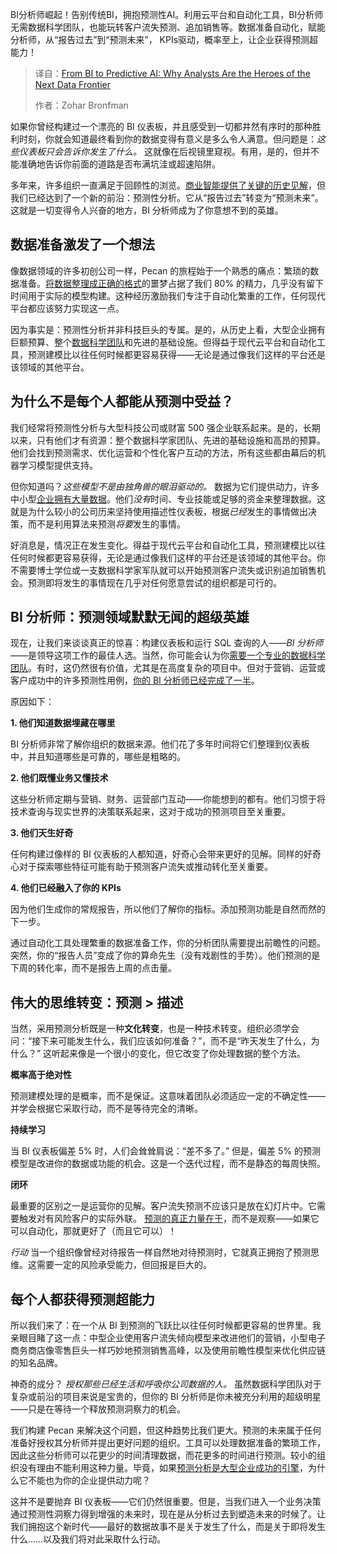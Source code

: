 
<!--
title: 从商业智能到预测性人工智能：为什么分析师会成为下一个数据前沿的英雄
cover: https://cdn.thenewstack.io/media/2025/04/6896f4cb-alex-mccarthy-bkm4t2bllfe-unsplash-scaled.jpg
summary: BI分析师崛起！告别传统BI，拥抱预测性AI。利用云平台和自动化工具，BI分析师无需数据科学团队，也能玩转客户流失预测、追加销售等。数据准备自动化，赋能分析师，从“报告过去”到“预测未来”， KPIs驱动，概率至上，让企业获得预测超能力！
-->

BI分析师崛起！告别传统BI，拥抱预测性AI。利用云平台和自动化工具，BI分析师无需数据科学团队，也能玩转客户流失预测、追加销售等。数据准备自动化，赋能分析师，从“报告过去”到“预测未来”， KPIs驱动，概率至上，让企业获得预测超能力！

> 译自：[From BI to Predictive AI: Why Analysts Are the Heroes of the Next Data Frontier](https://thenewstack.io/from-bi-to-predictive-ai-why-analysts-are-the-heroes-of-the-next-data-frontier/)
> 
> 作者：Zohar Bronfman

如果你曾经构建过一个漂亮的 BI 仪表板，并且感受到一切都井然有序时的那种胜利时刻，你就会知道最终看到你的数据变得有意义是多么令人满意。但问题是：*这些仪表板只会告诉你发生了什么。* 这就像在后视镜里窥视。有用，是的，但并不能准确地告诉你前面的道路是否布满坑洼或超速陷阱。

多年来，许多组织一直满足于回顾性的浏览。[商业智能提供了关键的历史见解](https://thenewstack.io/data-unleashed-unlocking-powerful-business-insights/)，但我们已经达到了一个新的前沿：预测性分析。它从“报告过去”转变为“预测未来”。这就是一切变得令人兴奋的地方，BI 分析师成为了你意想不到的英雄。

## 数据准备激发了一个想法

像数据领域的许多初创公司一样，Pecan 的旅程始于一个熟悉的痛点：繁琐的数据准备。[将数据整理成正确的格式](https://www.pecan.ai/blog/data-preparation-for-machine-learning-5-best-practices-for-better-insights/)的噩梦占据了我们 80% 的精力，几乎没有留下时间用于实际的模型构建。这种经历激励我们专注于自动化繁重的工作，任何现代平台都应该努力实现这一点。

因为事实是：预测性分析并非科技巨头的专属。是的，从历史上看，大型企业拥有巨额预算、整个[数据科学团队](https://thenewstack.io/streamlit-an-app-builder-for-the-data-science-team/)和先进的基础设施。但得益于现代云平台和自动化工具，预测建模比以往任何时候都更容易获得——无论是通过像我们这样的平台还是该领域的其他平台。

## 为什么不是每个人都能从预测中受益？

我们经常将预测性分析与大型科技公司或财富 500 强企业联系起来。是的，长期以来，只有他们才有资源：整个数据科学家团队、先进的基础设施和高昂的预算。他们会找到预测需求、优化运营和个性化客户互动的方法，所有这些都由幕后的机器学习模型提供支持。

但你知道吗？*这些模型不是由独角兽的眼泪驱动的。* 数据为它们提供动力，许多中小型[企业拥有大量数据](https://thenewstack.io/how-event-processing-builds-business-speed-and-agility/)。他们*没有*时间、专业技能或足够的资金来整理数据。这就是为什么较小的公司历来坚持使用描述性仪表板，根据*已经*发生的事情做出决策，而不是利用算法来预测*将要*发生的事情。

好消息是，情况正在发生变化。得益于现代云平台和自动化工具，预测建模比以往任何时候都更容易获得，无论是通过像我们这样的平台还是该领域的其他平台。你不需要博士学位或一支数据科学家军队就可以开始预测客户流失或识别追加销售机会。预测即将发生的事情现在几乎对任何愿意尝试的组织都是可行的。

## BI 分析师：预测领域默默无闻的超级英雄

现在，让我们来谈谈真正的惊喜：构建仪表板和运行 SQL 查询的人——*BI 分析师*——是领导这项工作的最佳人选。当然，你可能会认为你[需要一个专业的数据科学团队](https://thenewstack.io/is-the-answer-to-your-data-science-needs-inside-your-it-team/)。有时，这仍然很有价值，尤其是在高度复杂的项目中。但对于营销、运营或客户成功中的许多预测性用例，[你的 BI 分析师已经完成了一半](https://www.pecan.ai/blog/business-data-analysts-predictive-analytics/)。

原因如下：

**1. 他们知道数据埋藏在哪里**

BI 分析师非常了解你组织的数据来源。他们花了多年时间将它们整理到仪表板中，并且知道哪些是可靠的，哪些是粗略的。

**2. 他们既懂业务又懂技术**

这些分析师定期与营销、财务、运营部门互动——你能想到的都有。他们习惯于将技术查询与现实世界的决策联系起来，这对于成功的预测项目至关重要。

**3. 他们天生好奇**

任何构建过像样的 BI 仪表板的人都知道，好奇心会带来更好的见解。同样的好奇心对于探索哪些特征可能有助于预测客户流失或推动转化至关重要。

**4. 他们已经融入了你的 KPIs**

因为他们生成你的常规报告，所以他们了解你的指标。添加预测功能是自然而然的下一步。

通过自动化工具处理繁重的数据准备工作，你的分析团队需要提出前瞻性的问题。突然，你的“报告人员”变成了你的算命先生（没有戏剧性的手势）。他们预测的是下周的转化率，而不是报告上周的点击量。

## 伟大的思维转变：预测 > 描述

当然，采用预测分析既是一种**文化转变**，也是一种技术转变。组织必须学会问：“接下来可能发生什么，我们应该如何准备？”，而不是“昨天发生了什么，为什么？” 这听起来像是一个很小的变化，但它改变了你处理数据的整个方法。

**概率高于绝对性**

预测建模处理的是概率，而不是保证。这意味着团队必须适应一定的不确定性——并学会根据它采取行动，而不是等待完全的清晰。

**持续学习**

当 BI 仪表板偏差 5% 时，人们会耸耸肩说：“差不多了。” 但是，偏差 5% 的预测模型是改进你的数据或功能的机会。这是一个迭代过程，而不是静态的每周快照。

**闭环**

最重要的区别之一是运营你的见解。客户流失预测不应该只是放在幻灯片中。它需要触发对有风险客户的实际外联。
[预测的真正力量在于](https://www.pecan.ai/blog/actionable-predictive-analytics/#:~:text=insurance,business%20needs%20as%20predictive%20questions)，而不是观察——如果它可以自动化，那就更好了（而且它可以）！

*行动* 当一个组织像曾经对待报告一样自然地对待预测时，它就真正拥抱了预测思维。这需要一定的风险承受能力，但回报是巨大的。

## 每个人都获得预测超能力

所以我们来了：在一个从 BI 到预测的飞跃比以往任何时候都更容易的世界里。我亲眼目睹了这一点：中型企业使用客户流失倾向模型来改进他们的营销，小型电子商务商店像零售巨头一样巧妙地预测销售高峰，以及使用前瞻性模型来优化供应链的知名品牌。

神奇的成分？ *授权那些已经生活和呼吸你公司数据的人。* 虽然数据科学团队对于复杂或前沿的项目来说是宝贵的，但你的 BI 分析师是你未被充分利用的超级明星——只是在等待一个释放预测洞察力的机会。

我们构建 Pecan 来解决这个问题，但这种趋势比我们更大。预测的未来属于任何准备好授权其分析师并提出更好问题的组织。工具可以处理数据准备的繁琐工作，因此这些分析师可以花更少的时间清理数据，而花更多的时间进行预测。较小的组织没有理由不能利用这种力量。毕竟，如果[预测分析是大型企业成功的引擎](https://thenewstack.io/transform-predictive-analytics-with-time-series-language-models/)，为什么它不能也为你的企业提供动力呢？

这并不是要抛弃 BI 仪表板——它们仍然很重要。但是，当我们进入一个业务决策通过预测性洞察力得到增强的未来时，现在是从分析过去到塑造未来的时候了。让我们拥抱这个新时代——最好的数据故事不是关于发生了什么，而是关于即将发生什么……以及我们将对此采取什么行动。